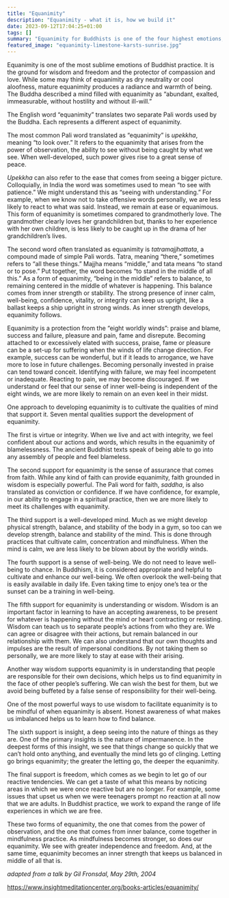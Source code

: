 ```yaml
---
title: "Equanimity"
description: "Equanimity - what it is, how we build it"
date: 2023-09-12T17:04:25+01:00
tags: []
summary: "Equanimity for Buddhists is one of the four highest emotions, one of the states we aspire to live in and live by.  We see it as the ground for wisdom, the protector of compassion and love, and as full of radiance and warmth for others.  It's a quality we can consciously cultivate through meditation."
featured_image: "equanimity-limestone-karsts-sunrise.jpg"
---
```


Equanimity is one of the most sublime emotions of Buddhist practice. It is the ground for wisdom and freedom and the protector of compassion and love. While some may think of equanimity as dry neutrality or cool aloofness, mature equanimity produces a radiance and warmth of being. The Buddha described a mind filled with equanimity as “abundant, exalted, immeasurable, without hostility and without ill-will.”

The English word “equanimity” translates two separate Pali words used by the Buddha. Each represents a different aspect of equanimity.

The most common Pali word translated as “equanimity” is *upekkha*, meaning “to look over.” It refers to the equanimity that arises from the power of observation, the ability to see without being caught by what we see. When well-developed, such power gives rise to a great sense of peace.

*Upekkha* can also refer to the ease that comes from seeing a bigger picture. Colloquially, in India the word was sometimes used to mean “to see with patience.” We might understand this as “seeing with understanding.” For example, when we know not to take offensive words personally, we are less likely to react to what was said. Instead, we remain at ease or equanimous. This form of equanimity is sometimes compared to grandmotherly love. The grandmother clearly loves her grandchildren but, thanks to her experience with her own children, is less likely to be caught up in the drama of her grandchildren’s lives.

The second word often translated as equanimity is *tatramajjhattata*, a compound made of simple Pali words. Tatra, meaning “there,” sometimes refers to “all these things.” Majjha means “middle,” and tata means “to stand or to pose.” Put together, the word becomes “to stand in the middle of all this.” As a form of equanimity, “being in the middle” refers to balance, to remaining centered in the middle of whatever is happening. This balance comes from inner strength or stability. The strong presence of inner calm, well-being, confidence, vitality, or integrity can keep us upright, like a ballast keeps a ship upright in strong winds. As inner strength develops, equanimity follows.

Equanimity is a protection from the “eight worldly winds”: praise and blame, success and failure, pleasure and pain, fame and disrepute. Becoming attached to or excessively elated with success, praise, fame or pleasure can be a set-up for suffering when the winds of life change direction. For example, success can be wonderful, but if it leads to arrogance, we have more to lose in future challenges. Becoming personally invested in praise can tend toward conceit. Identifying with failure, we may feel incompetent or inadequate. Reacting to pain, we may become discouraged. If we understand or feel that our sense of inner well-being is independent of the eight winds, we are more likely to remain on an even keel in their midst.

One approach to developing equanimity is to cultivate the qualities of mind that support it. Seven mental qualities support the development of equanimity.

The first is virtue or integrity. When we live and act with integrity, we feel confident about our actions and words, which results in the equanimity of blamelessness. The ancient Buddhist texts speak of being able to go into any assembly of people and feel blameless.

The second support for equanimity is the sense of assurance that comes from faith. While any kind of faith can provide equanimity, faith grounded in wisdom is especially powerful. The Pali word for faith, *saddha*, is also translated as conviction or confidence. If we have confidence, for example, in our ability to engage in a spiritual practice, then we are more likely to meet its challenges with equanimity.

The third support is a well-developed mind. Much as we might develop physical strength, balance, and stability of the body in a gym, so too can we develop strength, balance and stability of the mind. This is done through practices that cultivate calm, concentration and mindfulness. When the mind is calm, we are less likely to be blown about by the worldly winds.

The fourth support is a sense of well-being. We do not need to leave well-being to chance. In Buddhism, it is considered appropriate and helpful to cultivate and enhance our well-being. We often overlook the well-being that is easily available in daily life. Even taking time to enjoy one’s tea or the sunset can be a training in well-being.

The fifth support for equanimity is understanding or wisdom. Wisdom is an important factor in learning to have an accepting awareness, to be present for whatever is happening without the mind or heart contracting or resisting. Wisdom can teach us to separate people’s actions from who they are. We can agree or disagree with their actions, but remain balanced in our relationship with them. We can also understand that our own thoughts and impulses are the result of impersonal conditions. By not taking them so personally, we are more likely to stay at ease with their arising.

Another way wisdom supports equanimity is in understanding that people are responsible for their own decisions, which helps us to find equanimity in the face of other people’s suffering. We can wish the best for them, but we avoid being buffeted by a false sense of responsibility for their well-being.

One of the most powerful ways to use wisdom to facilitate equanimity is to be mindful of when equanimity is absent. Honest awareness of what makes us imbalanced helps us to learn how to find balance.

The sixth support is insight, a deep seeing into the nature of things as they are. One of the primary insights is the nature of impermanence. In the deepest forms of this insight, we see that things change so quickly that we can’t hold onto anything, and eventually the mind lets go of clinging. Letting go brings equanimity; the greater the letting go, the deeper the equanimity.

The final support is freedom, which comes as we begin to let go of our reactive tendencies. We can get a taste of what this means by noticing areas in which we were once reactive but are no longer. For example, some issues that upset us when we were teenagers prompt no reaction at all now that we are adults. In Buddhist practice, we work to expand the range of life experiences in which we are free.

These two forms of equanimity, the one that comes from the power of observation, and the one that comes from inner balance, come together in mindfulness practice. As mindfulness becomes stronger, so does our equanimity. We see with greater independence and freedom. And, at the same time, equanimity becomes an inner strength that keeps us balanced in middle of all that is. 

*adapted from a talk by Gil Fronsdal, May 29th, 2004*

https://www.insightmeditationcenter.org/books-articles/equanimity/